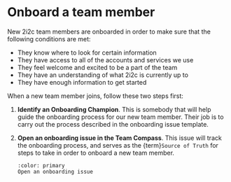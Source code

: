 
# Onboard a team member

New 2i2c team members are onboarded in order to make sure that the following conditions are met:

- They know where to look for certain information
- They have access to all of the accounts and services we use
- They feel welcome and excited to be a part of the team
- They have an understanding of what 2i2c is currently up to
- They have enough information to get started

When a new team member joins, follow these two steps first:

1. **Identify an Onboarding Champion**. This is somebody that will help guide the onboarding process for our new team member.
   Their job is to carry out the process described in the onboarding issue template.
2. **Open an onboarding issue in the Team Compass**. 
   This issue will track the onboarding process, and serves as the {term}`Source of Truth` for steps to take in order to onboard a new team member.

   ```{button-link} https://github.com/2i2c-org/team-compass/issues/new?assignees=&labels=type%3A+onboard&template=new-team-member.md&title=Onboarding+%3Cname%3E
   :color: primary
   Open an onboarding issue
   ```
